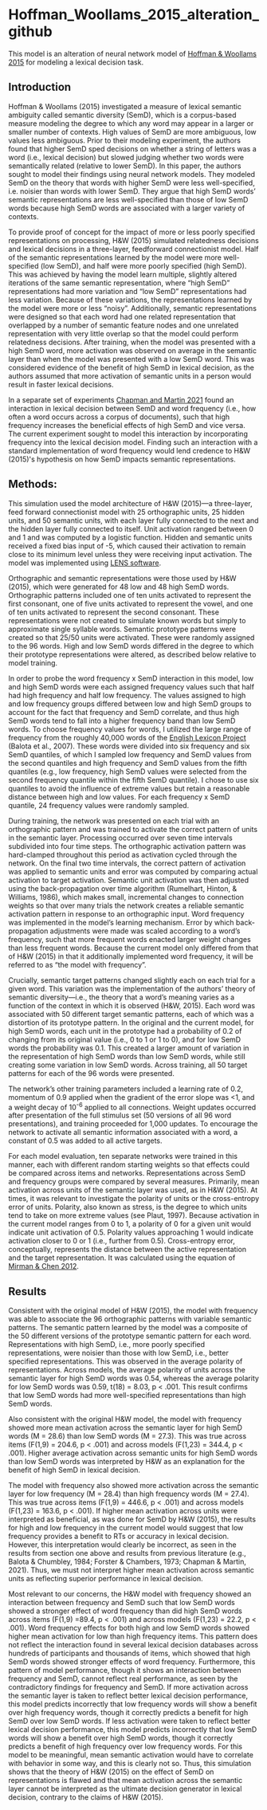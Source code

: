 # Hoffman_Woollams_2015_alteration_github
This model is an alteration of neural network model of [Hoffman &amp; Woollams 2015](https://doi.org/10.1037/a0038995) for modeling a lexical decision task. 

## Introduction

Hoffman & Woollams (2015) investigated a measure of lexical semantic ambiguity called semantic diversity (SemD), which is a corpus-based measure modeling the degree to which any word may appear in a larger or smaller number of contexts. High values of SemD are more ambiguous, low values less ambiguous. Prior to their modeling experiment, the authors found that higher SemD sped decisions on whether a string of letters was a word (i.e., lexical decision) but slowed judging whether two words were semantically related (relative to lower SemD). In this paper, the authors sought to model their findings using neural network models. They modeled SemD on the theory that words with higher SemD were less well-specified, i.e. noisier than words with lower SemD. They argue that high SemD words’ semantic representations are less well-specified than those of low SemD words because high SemD words are associated with a larger variety of contexts.

To provide proof of concept for the impact of more or less poorly specified representations on processing, H&W (2015) simulated relatedness decisions and lexical decisions in a three-layer, feedforward connectionist model. Half of the semantic representations learned by the model were more well-specified (low SemD), and half were more poorly specified (high SemD). This was achieved by having the model learn multiple, slightly altered iterations of the same semantic representation, where “high SemD” representations had more variation and “low SemD” representations had less variation. Because of these variations, the representations learned by the model were more or less “noisy”. Additionally, semantic representations were designed so that each word had one related representation that overlapped by a number of semantic feature nodes and one unrelated representation with very little overlap so that the model could perform relatedness decisions. After training, when the model was presented with a high SemD word, more activation was observed on average in the semantic layer than when the model was presented with a low SemD word. This was considered evidence of the benefit of high SemD in lexical decision, as the authors assumed that more activation of semantic units in a person would result in faster lexical decisions. 

In a separate set of experiments [Chapman and Martin 2021](http://dx.doi.org/10.1037/xge0001123) found an interaction in lexical decision between SemD and word frequency (i.e., how often a word occurs across a corpus of documents), such that high frequency increases the beneficial effects of high SemD and vice versa. The current experiment sought to model this interaction by incorporating frequency into the lexical decision model. Finding such an interaction with a standard implementation of word frequency would lend credence to H&W (2015)'s hypothesis on how SemD impacts semantic representations. 

## Methods:
This simulation used the model architecture of H&W (2015)—a three-layer, feed forward connectionist model with 25 orthographic units, 25 hidden units, and 50 semantic units, with each layer fully connected to the next and the hidden layer fully connected to itself. Unit activation ranged between 0 and 1 and was computed by a logistic function. Hidden and semantic units received a fixed bias input of -5, which caused their activation to remain close to its minimum level unless they were receiving input activation. The model was implemented using [LENS software](www.stanford.edu/group/mbc/LENSManual/index.html).

Orthographic and semantic representations were those used by H&W (2015), which were generated for 48 low and 48 high SemD words. Orthographic patterns included one of ten units activated to represent the first consonant, one of five units activated to represent the vowel, and one of ten units activated to represent the second consonant. These representations were not created to simulate known words but simply to approximate single syllable words. Semantic prototype patterns were created so that 25/50 units were activated. These were randomly assigned to the 96 words. High and low SemD words differed in the degree to which their prototype representations were altered, as described below relative to model training.

In order to probe the word frequency x SemD interaction in this model, low and high SemD words were each assigned frequency values such that half had high frequency and half low frequency. The values assigned to high and low frequency groups differed between low and high SemD groups to account for the fact that frequency and SemD correlate, and thus high SemD words tend to fall into a higher frequency band than low SemD words. To choose frequency values for words, I utilized the large range of frequency from the roughly 40,000 words of the [English Lexicon Project](https://elexicon.wustl.edu/) (Balota et al., 2007). These words were divided into six frequency and six SemD quantiles, of which I sampled low frequency and SemD values from the second quantiles and high frequency and SemD values from the fifth quantiles (e.g., low frequency, high SemD values were selected from the second frequency quantile within the fifth SemD quantile). I chose to use six quantiles to avoid the influence of extreme values but retain a reasonable distance between high and low values. For each frequency x SemD quantile, 24 frequency values were randomly sampled.  

During training, the network was presented on each trial with an orthographic pattern and was trained to activate the correct pattern of units in the semantic layer. Processing occurred over seven time intervals subdivided into four time steps. The orthographic activation pattern was hard-clamped throughout this period as activation cycled through the network. On the final two time intervals, the correct pattern of activation was applied to semantic units and error was computed by comparing actual activation to target activation. Semantic unit activation was then adjusted using the back-propagation over time algorithm (Rumelhart, Hinton, & Williams, 1986), which makes small, incremental changes to connection weights so that over many trials the network creates a reliable semantic activation pattern in response to an orthographic input. Word frequency was implemented in the model’s learning mechanism. Error by which back-propagation adjustments were made was scaled according to a word’s frequency, such that more frequent words enacted larger weight changes than less frequent words. Because the current model only differed from that of H&W (2015) in that it additionally implemented word frequency, it will be referred to as “the model with frequency”.

Crucially, semantic target patterns changed slightly each on each trial for a given word. This variation was the implementation of the authors’ theory of semantic diversity—i.e., the theory that a word’s meaning varies as a function of the context in which it is observed (H&W, 2015). Each word was associated with 50 different target semantic patterns, each of which was a distortion of its prototype pattern. In the original and the current model, for high SemD words, each unit in the prototype had a probability of 0.2 of changing from its original value (i.e., 0 to 1 or 1 to 0), and for low SemD words the probability was 0.1. This created a larger amount of variation in the representation of high SemD words than low SemD words, while still creating some variation in low SemD words. Across training, all 50 target patterns for each of the 96 words were presented.

The network’s other training parameters included a learning rate of 0.2, momentum of 0.9 applied when the gradient of the error slope was <1, and a weight decay of 10<sup>-6</sup> applied to all connections. Weight updates occurred after presentation of the full stimulus set (50 versions of all 96 word presentations), and training proceeded for 1,000 updates. To encourage the network to activate all semantic information associated with a word, a constant of 0.5 was added to all active targets. 

For each model evaluation, ten separate networks were trained in this manner, each with different random starting weights so that effects could be compared across items and networks. Representations across SemD and frequency groups were compared by several measures. Primarily, mean activation across units of the semantic layer was used, as in H&W (2015). At times, it was relevant to investigate the polarity of units or the cross-entropy error of units. Polarity, also known as stress, is the degree to which units tend to take on more extreme values (see Plaut, 1997). Because activation in the current model ranges from 0 to 1, a polarity of 0 for a given unit would indicate unit activation of 0.5. Polarity values approaching 1 would indicate activation closer to 0 or 1 (i.e., further from 0.5). Cross-entropy error, conceptually, represents the distance between the active representation and the target representation. It was calculated using the equation of [Mirman & Chen 2012](https://doi.org/10.1037/a0027175).

## Results

Consistent with the original model of H&W (2015), the model with frequency was able to associate the 96 orthographic patterns with variable semantic patterns. The semantic pattern learned by the model was a composite of the 50 different versions of the prototype semantic pattern for each word. Representations with high SemD, i.e., more poorly specified representations, were noisier than those with low SemD, i.e., better specified representations. This was observed in the average polarity of representations. Across models, the average polarity of units across the semantic layer for high SemD words was 0.54, whereas the average polarity for low SemD words was 0.59, t(18) = 8.03, p < .001. This result confirms that low SemD words had more well-specified representations than high SemD words.

Also consistent with the original H&W model, the model with frequency showed more mean activation across the semantic layer for high SemD words (M = 28.6) than low SemD words (M = 27.3). This was true across items (F(1,9) = 204.6, p < .001) and across models (F(1,23) = 344.4, p < .001). Higher average activation across semantic units for high SemD words than low SemD words was interpreted by H&W as an explanation for the benefit of high SemD in lexical decision. 

The model with frequency also showed more activation across the semantic layer for low frequency (M = 28.4) than high frequency words (M = 27.4). This was true across items (F(1,9) = 446.6, p < .001) and across models (F(1,23) = 163.6, p < .001). If higher mean activation across units were interpreted as beneficial, as was done for SemD by H&W (2015), the results for high and low frequency in the current model would suggest that low frequency provides a benefit to RTs or accuracy in lexical decision. However, this interpretation would clearly be incorrect, as seen in the results from section one above and results from previous literature (e.g., Balota & Chumbley, 1984; Forster & Chambers, 1973; Chapman & Martin, 2021). Thus, we must not interpret higher mean activation across semantic units as reflecting superior performance in lexical decision.

Most relevant to our concerns, the H&W model with frequency showed an interaction between frequency and SemD such that low SemD words showed a stronger effect of word frequency than did high SemD words across items (F(1,9) =89.4, p < .001) and across models (F(1,23) = 22.2, p < .001). Word frequency effects for both high and low SemD words showed higher mean activation for low than high frequency items. This pattern does not reflect the interaction found in several lexical decision databases across hundreds of participants and thousands of items, which showed that high SemD words showed stronger effects of word frequency. Furthermore, this pattern of model performance, though it shows an interaction between frequency and SemD, cannot reflect real performance, as seen by the contradictory findings for frequency and SemD. If more activation across the semantic layer is taken to reflect better lexical decision performance, this model predicts incorrectly that low frequency words will show a benefit over high frequency words, though it correctly predicts a benefit for high SemD over low SemD words. If less activation were taken to reflect better lexical decision performance, this model predicts incorrectly that low SemD words will show a benefit over high SemD words, though it correctly predicts a benefit of high frequency over low frequency words. For this model to be meaningful, mean semantic activation would have to correlate with behavior in some way, and this is clearly not so. Thus, this simulation shows that the theory of H&W (2015) on the effect of SemD on representations is flawed and that mean activation across the semantic layer cannot be interpreted as the ultimate decision generator in lexical decision, contrary to the claims of H&W (2015). 

